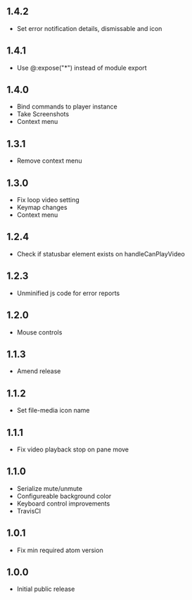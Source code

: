 ## 1.4.2
- Set error notification details, dismissable and icon

## 1.4.1
- Use @:expose("*") instead of module export

## 1.4.0
- Bind commands to player instance
- Take Screenshots
- Context menu

## 1.3.1
- Remove context menu

## 1.3.0
- Fix loop video setting
- Keymap changes
- Context menu

## 1.2.4
- Check if statusbar element exists on handleCanPlayVideo

## 1.2.3
- Unminified js code for error reports

## 1.2.0
- Mouse controls

## 1.1.3
- Amend release

## 1.1.2
- Set file-media icon name

## 1.1.1
- Fix video playback stop on pane move

## 1.1.0
- Serialize mute/unmute
- Configureable background color
- Keyboard control improvements
- TravisCI

## 1.0.1
- Fix min required atom version

## 1.0.0
- Initial public release
